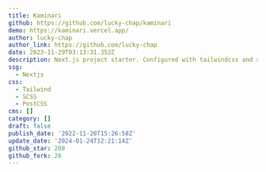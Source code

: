 ```yaml
---
title: Kaminari
github: https://github.com/lucky-chap/kaminari
demo: https://kaminari.vercel.app/
author: lucky-chap
author_link: https://github.com/lucky-chap
date: 2023-11-29T03:13:31.352Z
description: Next.js project starter. Configured with tailwindcss and shadcn-ui
ssg:
  - Nextjs
css:
  - Tailwind
  - SCSS
  - PostCSS
cms: []
category: []
draft: false
publish_date: '2022-11-20T15:26:58Z'
update_date: '2024-01-24T12:21:14Z'
github_star: 208
github_fork: 26
---
```

